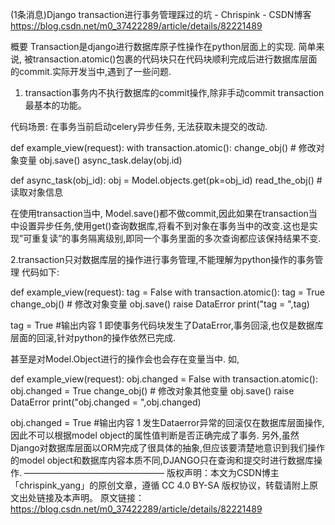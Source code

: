 (1条消息)Django transaction进行事务管理踩过的坑 - Chrispink - CSDN博客 https://blog.csdn.net/m0_37422289/article/details/82221489

概要
Transaction是django进行数据库原子性操作在python层面上的实现. 简单来说, 被transaction.atomic()包裹的代码块只在代码块顺利完成后进行数据库层面的commit.实际开发当中,遇到了一些问题.

1. transaction事务内不执行数据库的commit操作,除非手动commit
transaction最基本的功能。

代码场景: 
在事务当前启动celery异步任务, 无法获取未提交的改动.

def example_view(request):
    with transaction.atomic():
        change_obj() # 修改对象变量
        obj.save()
        async_task.delay(obj.id)

def async_task(obj_id):
    obj = Model.objects.get(pk=obj_id)
    read_the_obj() # 读取对象信息

在使用transaction当中, Model.save()都不做commit,因此如果在transaction当中设置异步任务,使用get()查询数据库,将看不到对象在事务当中的改变.这也是实现”可重复读”的事务隔离级别,即同一个事务里面的多次查询都应该保持结果不变.

2.transaction只对数据库层的操作进行事务管理,不能理解为python操作的事务管理
代码如下:

def example_view(request):
    tag = False
    with transaction.atomic():
        tag = True
        change_obj() # 修改对象变量
        obj.save()
        raise DataError
    print("tag = ",tag)

tag = True #输出内容
1
即使事务代码块发生了DataError,事务回滚,也仅是数据库层面的回滚,针对python的操作依然已完成.

甚至是对Model.Object进行的操作会也会存在变量当中. 
如,

def example_view(request):
    obj.changed = False
    with transaction.atomic():
        obj.changed = True
        change_obj() # 修改对象其他变量
        obj.save()
        raise DataError
    print("obj.changed = ",obj.changed)

obj.changed = True #输出内容
1
发生Dataerror异常的回滚仅在数据库层面操作,因此不可以根据model object的属性值判断是否正确完成了事务. 
另外,虽然Django对数据库层面以ORM完成了很具体的抽象,但应该要清楚地意识到我们操作的model object和数据库内容本质不同,DJANGO只在查询和提交时进行数据库操作.
————————————————
版权声明：本文为CSDN博主「chrispink_yang」的原创文章，遵循 CC 4.0 BY-SA 版权协议，转载请附上原文出处链接及本声明。
原文链接：https://blog.csdn.net/m0_37422289/article/details/82221489